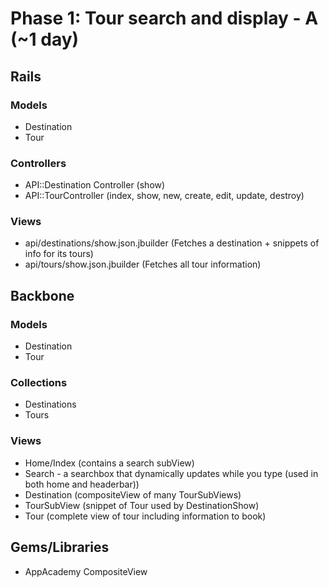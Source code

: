 # Phase 1: Tour search and display - A (~1 day)

## Rails
### Models
* Destination
* Tour

### Controllers
* API::Destination Controller (show)
* API::TourController (index, show, new, create, edit, update, destroy)

### Views
* api/destinations/show.json.jbuilder (Fetches a destination + snippets of info for its tours)
* api/tours/show.json.jbuilder (Fetches all tour information)

## Backbone
### Models
* Destination
* Tour

### Collections
* Destinations
* Tours

### Views
* Home/Index (contains a search subView)
* Search - a searchbox that dynamically updates while you type (used in both home and headerbar))
* Destination (compositeView of many TourSubViews)
* TourSubView (snippet of Tour used by DestinationShow)
* Tour (complete view of tour including information to book)

## Gems/Libraries
* AppAcademy CompositeView
